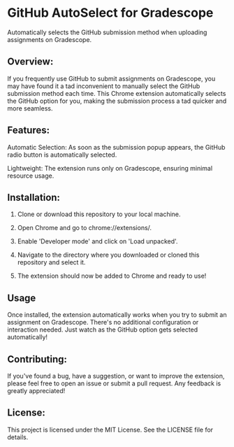 # GitHub AutoSelect for Gradescope

Automatically selects the GitHub submission method when uploading assignments on Gradescope.

## Overview:
If you frequently use GitHub to submit assignments on Gradescope, you may have found it a tad inconvenient to 
manually select the GitHub submission method each time. This Chrome extension automatically selects the GitHub 
option for you, making the submission process a tad quicker and more seamless.

## Features:
Automatic Selection: As soon as the submission popup appears, the GitHub radio button is automatically selected.

Lightweight: The extension runs only on Gradescope, ensuring minimal resource usage.

## Installation:
1. Clone or download this repository to your local machine.

2. Open Chrome and go to chrome://extensions/.

3. Enable 'Developer mode' and click on 'Load unpacked'.

4. Navigate to the directory where you downloaded or cloned this repository and select it.

5. The extension should now be added to Chrome and ready to use!

## Usage
Once installed, the extension automatically works when you try to submit an assignment on Gradescope. There's 
no additional configuration or interaction needed. Just watch as the GitHub option gets selected automatically!

## Contributing:
If you've found a bug, have a suggestion, or want to improve the extension, please feel free to open an issue or 
submit a pull request. Any feedback is greatly appreciated!

## License:
This project is licensed under the MIT License. See the LICENSE file for details.
